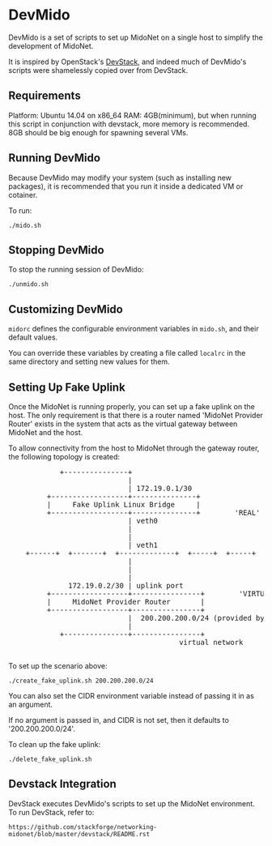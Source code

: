 DevMido
=======

DevMido is a set of scripts to set up MidoNet on a single host to simplify
the development of MidoNet.

It is inspired by OpenStack's
[DevStack](https://github.com/openstack-dev/devstack), and indeed much of
DevMido's scripts were shamelessly copied over from DevStack.


Requirements
------------

Platform: Ubuntu 14.04 on x86_64
RAM: 4GB(minimum), but when running this script in
     conjunction with devstack, more memory is recommended.
     8GB should be big enough for spawning several VMs.


Running DevMido
---------------

Because DevMido may modify your system (such as installing new packages),
it is recommended that you run it inside a dedicated VM or cotainer.

To run:

    ./mido.sh


Stopping DevMido
----------------

To stop the running session of DevMido:

    ./unmido.sh


Customizing DevMido
-------------------

`midorc` defines the configurable environment variables in `mido.sh`, and
their default values.

You can override these variables by creating a file called `localrc` in the
same directory and setting new values for them.


Setting Up Fake Uplink
----------------------

Once the MidoNet is running properly, you can set up a fake uplink on the
host.  The only requirement is that there is a router named
'MidoNet Provider Router' exists in the system that acts as the virtual gateway
between MidoNet and the host.

To allow connectivity from the host to MidoNet through the gateway router,
the following topology is created:

<pre>
            +---------------+
                            |
                            | 172.19.0.1/30
         +------------------+---------------+
         |     Fake Uplink Linux Bridge     |
         +------------------+---------------+        'REAL' WORLD
                            | veth0
                            |
                            |
                            | veth1
    +------+  +-------+  +-------------+  +-----+  +-----+
                            |
                            |
                            |
              172.19.0.2/30 | uplink port
         +------------------+----------------+        'VIRTUAL' WORLD
         |     MidoNet Provider Router       |
         +------------------+----------------+
                            |  200.200.200.0/24 (provided by user)
                            |
            +---------------+----------------+
                                        virtual network

</pre>

To set up the scenario above:

    ./create_fake_uplink.sh 200.200.200.0/24

You can also set the CIDR environment variable instead of passing it in as an
argument.

If no argument is passed in, and CIDR is not set, then it defaults to
'200.200.200.0/24'.

To clean up the fake uplink:

    ./delete_fake_uplink.sh


Devstack Integration
--------------------

DevStack executes DevMido's scripts to set up the MidoNet environment.  To run
DevStack, refer to:

    https://github.com/stackforge/networking-midonet/blob/master/devstack/README.rst

